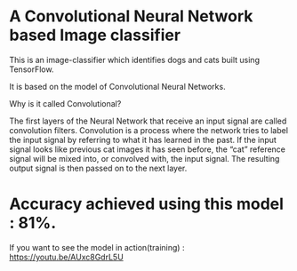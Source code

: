 # A Convolutional Neural Network based Image classifier

This is an image-classifier which identifies dogs and cats built using TensorFlow. 

It is based on the model of Convolutional Neural Networks.

Why is it called Convolutional?

The first layers of the Neural Network that receive an input signal are called convolution filters. Convolution is a process where the network tries to label the input signal by referring to what it has learned in the past. If the input signal looks like previous cat images it has seen before, the “cat” reference signal will be mixed into, or convolved with, the input signal. The resulting output signal is then passed on to the next layer.


# Accuracy achieved using this model : 81%.

If you want to see the model in action(training) : https://youtu.be/AUxc8GdrL5U 
